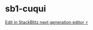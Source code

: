 # sb1-cuqui

[Edit in StackBlitz next generation editor ⚡️](https://stackblitz.com/~/github.com/stoja88/sb1-cuqui)